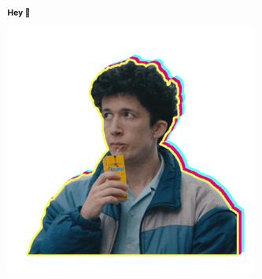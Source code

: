 ### Hey 👋
<p align="left">
  <img src="https://github.com/shrimphunter911/shrimphunter911/blob/main/giphy.gif"
</p>

<!--
**shrimphunter911/shrimphunter911** is a ✨ _special_ ✨ repository because its `README.md` (this file) appears on your GitHub profile.

Here are some ideas to get you started:

- 🔭 I’m currently working on ...
- 🌱 I’m currently learning ...
- 👯 I’m looking to collaborate on ...
- 🤔 I’m looking for help with ...
- 💬 Ask me about ...
- 📫 How to reach me: ...
- 😄 Pronouns: ...
- ⚡ Fun fact: ...
-->
